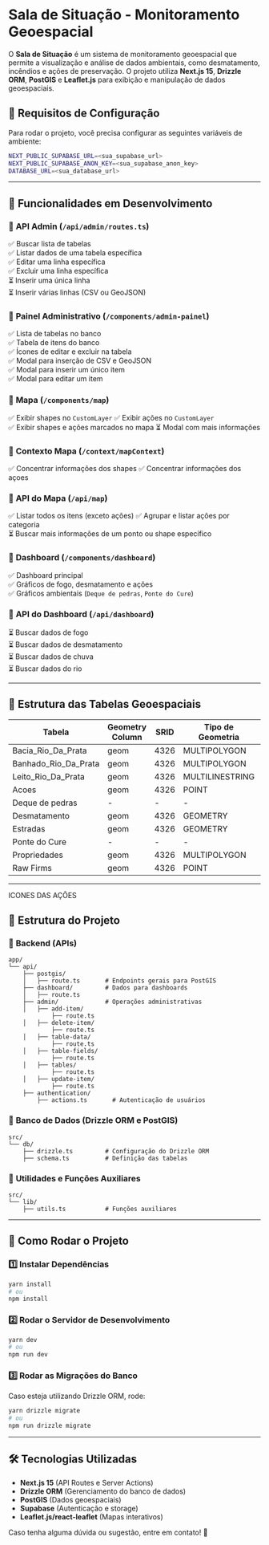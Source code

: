 # Sala de Situação - Monitoramento Geoespacial

O **Sala de Situação** é um sistema de monitoramento geoespacial que permite a visualização e análise de dados ambientais, como desmatamento, incêndios e ações de preservação. O projeto utiliza **Next.js 15**, **Drizzle ORM**, **PostGIS** e **Leaflet.js** para exibição e manipulação de dados geoespaciais.

## 📌 Requisitos de Configuração

Para rodar o projeto, você precisa configurar as seguintes variáveis de ambiente:

```bash
NEXT_PUBLIC_SUPABASE_URL=<sua_supabase_url>
NEXT_PUBLIC_SUPABASE_ANON_KEY=<sua_supabase_anon_key>
DATABASE_URL=<sua_database_url>
```

---

## 🚧 Funcionalidades em Desenvolvimento

### 📌 **API Admin (`/api/admin/routes.ts`)**
✅ Buscar lista de tabelas  
✅ Listar dados de uma tabela específica  
✅ Editar uma linha específica  
✅ Excluir uma linha específica  
⏳ Inserir uma única linha  
⏳ Inserir várias linhas (CSV ou GeoJSON)

### 📌 **Painel Administrativo (`/components/admin-painel`)**
✅ Lista de tabelas no banco  
✅ Tabela de itens do banco  
✅ Ícones de editar e excluir na tabela  
✅ Modal para inserção de CSV e GeoJSON  
✅ Modal para inserir um único item  
✅ Modal para editar um item  

### 📌 **Mapa (`/components/map`)**
✅ Exibir shapes no `CustomLayer` 
✅ Exibir ações no `CustomLayer`  
✅ Exibir shapes e ações marcados no mapa
⏳ Modal com mais informações  

### 📌 **Contexto Mapa (`/context/mapContext`)**
✅ Concentrar informações dos shapes
✅ Concentrar informações dos açoes


### 📌 **API do Mapa (`/api/map`)**
✅ Listar todos os itens (exceto ações) 
✅ Agrupar e listar ações por categoria  
⏳ Buscar mais informações de um ponto ou shape específico  

### 📌 **Dashboard (`/components/dashboard`)**
✅ Dashboard principal  
✅ Gráficos de fogo, desmatamento e ações  
✅ Gráficos ambientais (`Deque de pedras`, `Ponte do Cure`)  

### 📌 **API do Dashboard (`/api/dashboard`)**
⏳ Buscar dados de fogo  
⏳ Buscar dados de desmatamento  
⏳ Buscar dados de chuva  
⏳ Buscar dados do rio  

---

## 💊 Estrutura das Tabelas Geoespaciais

| Tabela                 | Geometry Column | SRID  | Tipo de Geometria  | Observação |
|------------------------|----------------|-------|--------------------|------------|
| Bacia_Rio_Da_Prata     | geom           | 4326  | MULTIPOLYGON      |            |
| Banhado_Rio_Da_Prata   | geom           | 4326  | MULTIPOLYGON      |            |
| Leito_Rio_Da_Prata     | geom           | 4326  | MULTILINESTRING   |            |
| Acoes                  | geom           | 4326  | POINT             |            |
| Deque de pedras        | -              | -     | -                 |            |
| Desmatamento           | geom           | 4326  | GEOMETRY          |            |
| Estradas               | geom           | 4326  | GEOMETRY          |            |
| Ponte do Cure          | -              | -     | -                 |            |
| Propriedades           | geom           | 4326  | MULTIPOLYGON      |            |
| Raw Firms              | geom           | 4326  | POINT             |            |

---

ICONES DAS AÇÕES




## 💽 Estrutura do Projeto

### 📁 **Backend (APIs)**

```plaintext
app/
└── api/
    ├── postgis/
    │   ├── route.ts       # Endpoints gerais para PostGIS
    ├── dashboard/         # Dados para dashboards
    │   ├── route.ts      
    ├── admin/             # Operações administrativas
    │   ├── add-item/
            ├── route.ts
    │   ├── delete-item/
            ├── route.ts
    │   ├── table-data/
            ├── route.ts
    │   ├── table-fields/
            ├── route.ts
    │   ├── tables/
            ├── route.ts
    │   ├── update-item/
            ├── route.ts
    ├── authentication/
        ├── actions.ts       # Autenticação de usuários
```

### 📁 **Banco de Dados** (Drizzle ORM e PostGIS)

```plaintext
src/
└── db/
    ├── drizzle.ts         # Configuração do Drizzle ORM
    ├── schema.ts          # Definição das tabelas
```

### 📁 **Utilidades e Funções Auxiliares**

```plaintext
src/
└── lib/
    ├── utils.ts           # Funções auxiliares
```

---

## 🚀 Como Rodar o Projeto

### 1️⃣ **Instalar Dependências**
```bash
yarn install
# ou
npm install
```

### 2️⃣ **Rodar o Servidor de Desenvolvimento**
```bash
yarn dev
# ou
npm run dev
```

### 3️⃣ **Rodar as Migrações do Banco**
Caso esteja utilizando Drizzle ORM, rode:
```bash
yarn drizzle migrate
# ou
npm run drizzle migrate
```

---

## 🛠 Tecnologias Utilizadas
- **Next.js 15** (API Routes e Server Actions)
- **Drizzle ORM** (Gerenciamento do banco de dados)
- **PostGIS** (Dados geoespaciais)
- **Supabase** (Autenticação e storage)
- **Leaflet.js/react-leaflet** (Mapas interativos)

Caso tenha alguma dúvida ou sugestão, entre em contato! 🚀

